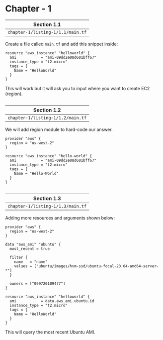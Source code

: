 # Chapter - 1
**Section 1.1** |
-|
`chapter-1/listing-1/1.1/main.tf` |

Create a file called `main.tf` and add this snippet inside:
```
resource "aws_instance" "helloworld" {
  ami           = "ami-09dd2e08d601bff67"
  instance_type = "t2.micro"
  tags = {
    Name = "HelloWorld"
  }
}
```
This will work but it will ask you to input where you want to create EC2 (region).
##
**Section 1.2** |
-|
`chapter-1/listing-1/1.2/main.tf` |

We will add region module to hard-code our answer.
```
provider "aws" {
  region = "us-west-2"
}

resource "aws_instance" "hello-world" {
  ami           = "ami-09dd2e08d601bff67"
  instance_type = "t2.micro"
  tags = {
    Name = "Hello-World"
  }
}
```
##
**Section 1.3** |
-|
`chapter-1/listing-1/1.3/main.tf` |

Adding more resources and arguments shown below:
```
provider "aws" {
  region = "us-west-2"
}

data "aws_ami" "ubuntu" {
  most_recent = true

  filter {
    name   = "name"
    values = ["ubuntu/images/hvm-ssd/ubuntu-focal-20.04-amd64-server-*"]
  }

  owners = ["099720109477"]
}

resource "aws_instance" "helloworld" {
  ami           = data.aws_ami.ubuntu.id 
  instance_type = "t2.micro"
  tags = {
    Name = "HelloWorld"
  }
}
```
This will query the most recent Ubuntu AMI.
##